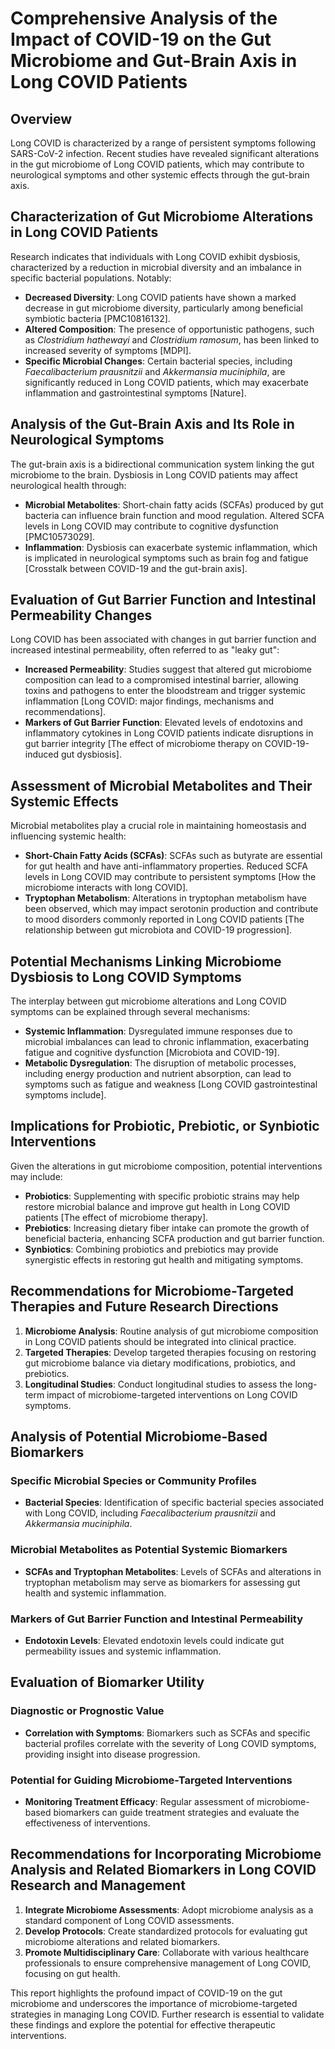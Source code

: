 # Comprehensive Analysis of the Impact of COVID-19 on the Gut Microbiome and Gut-Brain Axis in Long COVID Patients

## Overview
Long COVID is characterized by a range of persistent symptoms following SARS-CoV-2 infection. Recent studies have revealed significant alterations in the gut microbiome of Long COVID patients, which may contribute to neurological symptoms and other systemic effects through the gut-brain axis.

## Characterization of Gut Microbiome Alterations in Long COVID Patients
Research indicates that individuals with Long COVID exhibit dysbiosis, characterized by a reduction in microbial diversity and an imbalance in specific bacterial populations. Notably:
- **Decreased Diversity**: Long COVID patients have shown a marked decrease in gut microbiome diversity, particularly among beneficial symbiotic bacteria [PMC10816132].
- **Altered Composition**: The presence of opportunistic pathogens, such as *Clostridium hathewayi* and *Clostridium ramosum*, has been linked to increased severity of symptoms [MDPI].
- **Specific Microbial Changes**: Certain bacterial species, including *Faecalibacterium prausnitzii* and *Akkermansia muciniphila*, are significantly reduced in Long COVID patients, which may exacerbate inflammation and gastrointestinal symptoms [Nature].

## Analysis of the Gut-Brain Axis and Its Role in Neurological Symptoms
The gut-brain axis is a bidirectional communication system linking the gut microbiome to the brain. Dysbiosis in Long COVID patients may affect neurological health through:
- **Microbial Metabolites**: Short-chain fatty acids (SCFAs) produced by gut bacteria can influence brain function and mood regulation. Altered SCFA levels in Long COVID may contribute to cognitive dysfunction [PMC10573029].
- **Inflammation**: Dysbiosis can exacerbate systemic inflammation, which is implicated in neurological symptoms such as brain fog and fatigue [Crosstalk between COVID-19 and the gut-brain axis].

## Evaluation of Gut Barrier Function and Intestinal Permeability Changes
Long COVID has been associated with changes in gut barrier function and increased intestinal permeability, often referred to as "leaky gut":
- **Increased Permeability**: Studies suggest that altered gut microbiome composition can lead to a compromised intestinal barrier, allowing toxins and pathogens to enter the bloodstream and trigger systemic inflammation [Long COVID: major findings, mechanisms and recommendations].
- **Markers of Gut Barrier Function**: Elevated levels of endotoxins and inflammatory cytokines in Long COVID patients indicate disruptions in gut barrier integrity [The effect of microbiome therapy on COVID-19-induced gut dysbiosis].

## Assessment of Microbial Metabolites and Their Systemic Effects
Microbial metabolites play a crucial role in maintaining homeostasis and influencing systemic health:
- **Short-Chain Fatty Acids (SCFAs)**: SCFAs such as butyrate are essential for gut health and have anti-inflammatory properties. Reduced SCFA levels in Long COVID may contribute to persistent symptoms [How the microbiome interacts with long COVID].
- **Tryptophan Metabolism**: Alterations in tryptophan metabolism have been observed, which may impact serotonin production and contribute to mood disorders commonly reported in Long COVID patients [The relationship between gut microbiota and COVID-19 progression].

## Potential Mechanisms Linking Microbiome Dysbiosis to Long COVID Symptoms
The interplay between gut microbiome alterations and Long COVID symptoms can be explained through several mechanisms:
- **Systemic Inflammation**: Dysregulated immune responses due to microbial imbalances can lead to chronic inflammation, exacerbating fatigue and cognitive dysfunction [Microbiota and COVID-19].
- **Metabolic Dysregulation**: The disruption of metabolic processes, including energy production and nutrient absorption, can lead to symptoms such as fatigue and weakness [Long COVID gastrointestinal symptoms include].

## Implications for Probiotic, Prebiotic, or Synbiotic Interventions
Given the alterations in gut microbiome composition, potential interventions may include:
- **Probiotics**: Supplementing with specific probiotic strains may help restore microbial balance and improve gut health in Long COVID patients [The effect of microbiome therapy].
- **Prebiotics**: Increasing dietary fiber intake can promote the growth of beneficial bacteria, enhancing SCFA production and gut barrier function.
- **Synbiotics**: Combining probiotics and prebiotics may provide synergistic effects in restoring gut health and mitigating symptoms.

## Recommendations for Microbiome-Targeted Therapies and Future Research Directions
1. **Microbiome Analysis**: Routine analysis of gut microbiome composition in Long COVID patients should be integrated into clinical practice.
2. **Targeted Therapies**: Develop targeted therapies focusing on restoring gut microbiome balance via dietary modifications, probiotics, and prebiotics.
3. **Longitudinal Studies**: Conduct longitudinal studies to assess the long-term impact of microbiome-targeted interventions on Long COVID symptoms.

## Analysis of Potential Microbiome-Based Biomarkers
### Specific Microbial Species or Community Profiles
- **Bacterial Species**: Identification of specific bacterial species associated with Long COVID, including *Faecalibacterium prausnitzii* and *Akkermansia muciniphila*.
### Microbial Metabolites as Potential Systemic Biomarkers
- **SCFAs and Tryptophan Metabolites**: Levels of SCFAs and alterations in tryptophan metabolism may serve as biomarkers for assessing gut health and systemic inflammation.
### Markers of Gut Barrier Function and Intestinal Permeability
- **Endotoxin Levels**: Elevated endotoxin levels could indicate gut permeability issues and systemic inflammation.

## Evaluation of Biomarker Utility
### Diagnostic or Prognostic Value
- **Correlation with Symptoms**: Biomarkers such as SCFAs and specific bacterial profiles correlate with the severity of Long COVID symptoms, providing insight into disease progression.
### Potential for Guiding Microbiome-Targeted Interventions
- **Monitoring Treatment Efficacy**: Regular assessment of microbiome-based biomarkers can guide treatment strategies and evaluate the effectiveness of interventions.

## Recommendations for Incorporating Microbiome Analysis and Related Biomarkers in Long COVID Research and Management
1. **Integrate Microbiome Assessments**: Adopt microbiome analysis as a standard component of Long COVID assessments.
2. **Develop Protocols**: Create standardized protocols for evaluating gut microbiome alterations and related biomarkers.
3. **Promote Multidisciplinary Care**: Collaborate with various healthcare professionals to ensure comprehensive management of Long COVID, focusing on gut health.

This report highlights the profound impact of COVID-19 on the gut microbiome and underscores the importance of microbiome-targeted strategies in managing Long COVID. Further research is essential to validate these findings and explore the potential for effective therapeutic interventions.